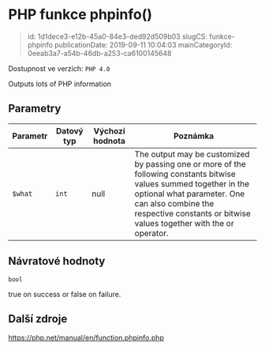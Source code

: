 PHP funkce phpinfo()
================================

> id: 1d1dece3-e12b-45a0-84e3-ded92d509b03
> slugCS: funkce-phpinfo
> publicationDate: 2019-09-11 10:04:03
> mainCategoryId: 0eeab3a7-a54b-46db-a253-ca6100145648

Dostupnost ve verzích: `PHP 4.0`

Outputs lots of PHP information


Parametry
--------------

| Parametr | Datový typ | Výchozí hodnota | Poznámka |
|-----|-----|-----|-----|
| `$what` | `int` | null | The output may be customized by passing one or more of the following constants bitwise values summed together in the optional what parameter. One can also combine the respective constants or bitwise values together with the or operator. |


Návratové hodnoty
----------------

`bool`

true on success or false on failure.

Další zdroje
------------

https://php.net/manual/en/function.phpinfo.php
